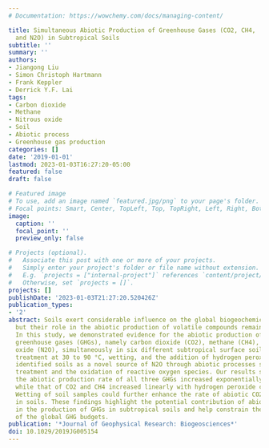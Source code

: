 ```yaml
---
# Documentation: https://wowchemy.com/docs/managing-content/

title: Simultaneous Abiotic Production of Greenhouse Gases (CO2, CH4,
  and N2O) in Subtropical Soils
subtitle: ''
summary: ''
authors:
- Jiangong Liu
- Simon Christoph Hartmann
- Frank Keppler
- Derrick Y.F. Lai
tags:
- Carbon dioxide
- Methane
- Nitrous oxide
- Soil
- Abiotic process
- Greenhouse gas production
categories: []
date: '2019-01-01'
lastmod: 2023-01-03T16:27:20-05:00
featured: false
draft: false

# Featured image
# To use, add an image named `featured.jpg/png` to your page's folder.
# Focal points: Smart, Center, TopLeft, Top, TopRight, Left, Right, BottomLeft, Bottom, BottomRight.
image:
  caption: ''
  focal_point: ''
  preview_only: false

# Projects (optional).
#   Associate this post with one or more of your projects.
#   Simply enter your project's folder or file name without extension.
#   E.g. `projects = ["internal-project"]` references `content/project/deep-learning/index.md`.
#   Otherwise, set `projects = []`.
projects: []
publishDate: '2023-01-03T21:27:20.520426Z'
publication_types:
- '2'
abstract: Soils exert considerable influence on the global biogeochemical cycles,
  but their role in the abiotic production of volatile compounds remains poorly understood.
  In this study, we demonstrated evidence for the abiotic production of three major
  greenhouse gases (GHGs), namely carbon dioxide (CO2), methane (CH4), and nitrous
  oxide (N2O), simultaneously in six different subtropical surface soils under thermal
  treatment at 30 to 90 °C, wetting, and the addition of hydrogen peroxide. This study
  identified soils as a novel source of N2O through abiotic processes such as thermal
  treatment and the oxidation of reactive oxygen species. Our results showed that
  the abiotic production rate of all three GHGs increased exponentially with temperature,
  while that of CO2 and CH4 increased linearly with hydrogen peroxide concentrations.
  Wetting of soil samples could further enhance the rate of abiotic CO2 and N2O production
  in soils. These findings highlight the potential contribution of abiotic processes
  in the production of GHGs in subtropical soils and help constrain the uncertainties
  of the global GHG budgets.
publication: '*Journal of Geophysical Research: Biogeosciences*'
doi: 10.1029/2019JG005154
---
```

